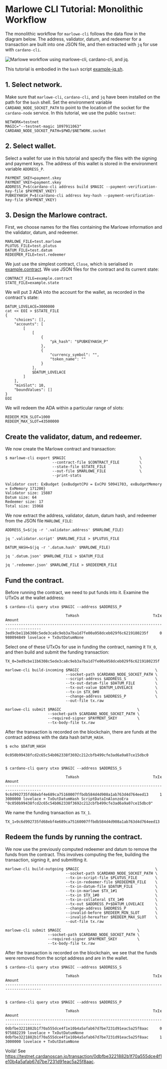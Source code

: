 # Marlowe CLI Tutorial: Monolithic Workflow

The monolithic workflow for `marlowe-cli` follows the data flow in the diagram below. The address, validator, datum, and redeemer for a transaction are built into one JSON file, and then extracted with `jq` for use with `cardano-cli`.

![Marlowe workflow using `marlowe-cli`, `cardano-cli`, and `jq`.](diagrams/workflow-jq.svg)

This tutorial is embodied in the `bash` script [example-jq.sh](example-jq.sh).


## 1. Select network.

Make sure that `marlowe-cli`, `cardano-cli`, and `jq` have been installed on the path for the `bash` shell. Set the environment variable `CARDANO_NODE_SOCKET_PATH` to point to the location of the socket for the `cardano-node` service. In this tutorial, we use the public `testnet`:

    NETWORK=testnet
    MAGIC="--testnet-magic 1097911063"
    CARDANO_NODE_SOCKET_PATH=$PWD/$NETWORK.socket


## 2. Select wallet.

Select a wallet for use in this tutorial and specify the files with the signing and payment keys. The address of this wallet is stored in the environment variable `ADDRESS_P`.

    PAYMENT_SKEY=payment.skey
    PAYMENT_VKEY=payment.vkey
    ADDRESS_P=$(cardano-cli address build $MAGIC --payment-verification-key-file $PAYMENT_VKEY)
    PUBKEYHASH_P=$(cardano-cli address key-hash --payment-verification-key-file $PAYMENT_VKEY)


## 3. Design the Marlowe contract.

First, we choose names for the files containing the Marlowe information and the validator, datum, and redeemer.

    MARLOWE_FILE=test.marlowe
    PLUTUS_FILE=test.plutus
    DATUM_FILE=test.datum
    REDEEMER_FILE=test.redeemer

We just use the simplest contract, `Close`, which is serialised in [example.contract](example.contract). We use JSON files for the contract and its current state:

    CONTRACT_FILE=example.contract
    STATE_FILE=example.state

We will put 3 ADA into the account for the wallet, as recorded in the contract's state:

    DATUM_LOVELACE=3000000
    cat << EOI > $STATE_FILE
    {
        "choices": [],
        "accounts": [
            [
                [
                    {
                        "pk_hash": "$PUBKEYHASH_P"
                    },
                    {
                        "currency_symbol": "",
                        "token_name": ""
                    }
                ],
                $DATUM_LOVELACE
            ]
        ],
        "minSlot": 10,
        "boundValues": []
    }
    EOI

We will redeem the ADA within a particular range of slots:

    REDEEM_MIN_SLOT=1000
    REDEEM_MAX_SLOT=43500000


## Create the validator, datum, and redeemer.

We now create the Marlowe contract and transaction:

    $ marlowe-cli export $MAGIC                                 \
                         --contract-file $CONTRACT_FILE         \
                         --state-file $STATE_FILE               \
                         --out-file $MARLOWE_FILE               \
                         --print-stats
    
    Validator cost: ExBudget {exBudgetCPU = ExCPU 50941703, exBudgetMemory = ExMemory 171200}
    Validator size: 15887
    Datum size: 64
    Redeemer size: 17
    Total size: 15968

We now extract the address, validator, datum, datum hash, and redeemer from the JSON file `MARLOWE_FILE`:

    ADDRESS_S=$(jq -r '.validator.address' $MARLOWE_FILE)
    
    jq '.validator.script' $MARLOWE_FILE > $PLUTUS_FILE
    
    DATUM_HASH=$(jq -r '.datum.hash' $MARLOWE_FILE)
    
    jq '.datum.json' $MARLOWE_FILE > $DATUM_FILE

    jq '.redeemer.json' $MARLOWE_FILE > $REDEEMER_FILE


## Fund the contract.

Before running the contract, we need to put funds into it. Examine the UTxOs at the wallet address:

    $ cardano-cli query utxo $MAGIC --address $ADDRESS_P
    
                               TxHash                                 TxIx        Amount
    --------------------------------------------------------------------------------------
    3ed9cbe11b6308c5ede3ca8c9eb3a7ba1d7fe00a958dceb029f6c6219180235f     0        980094849 lovelace + TxOutDatumNone

Select one of these UTxOs for use in funding the contract, naming it `TX_0`, and then build and submit the funding transaction:

    TX_0=3ed9cbe11b6308c5ede3ca8c9eb3a7ba1d7fe00a958dceb029f6c6219180235f
    
    marlowe-cli build-incoming $MAGIC                                  \
                               --socket-path $CARDANO_NODE_SOCKET_PATH \
                               --script-address $ADDRESS_S             \
                               --tx-out-datum-file $DATUM_FILE         \
                               --tx-out-value $DATUM_LOVELACE          \
                               --tx-in $TX_0#0                         \
                               --change-address $ADDRESS_P             \
                               --out-file tx.raw
    
    marlowe-cli submit $MAGIC                                  \
                       --socket-path $CARDANO_NODE_SOCKET_PATH \
                       --required-signer $PAYMENT_SKEY         \
                       --tx-body-file tx.raw


After the transaction is recorded on the blockchain, there are funds at the contract address with the data hash `DATUM_HASH`.

    $ echo $DATUM_HASH
    
    0c050b99438fcd2c65c54b062338f3692c212cbfb499cfe3ad6a9a07ce15dbc0
    
    
    $ cardano-cli query utxo $MAGIC --address $ADDRESS_S
    
                               TxHash                                 TxIx        Amount
    --------------------------------------------------------------------------------------
    9c6d992735fd68ebf4e689ca75160007ffbdb584d4d908a1ab763d4d764eed13     1        3000000 lovelace + TxOutDatumHash ScriptDataInAlonzoEra "0c050b99438fcd2c65c54b062338f3692c212cbfb499cfe3ad6a9a07ce15dbc0"

We name the funding transaction as `TX_1`.

    TX_1=9c6d992735fd68ebf4e689ca75160007ffbdb584d4d908a1ab763d4d764eed13


## Redeem the funds by running the contract.

We now use the previously computed redeemer and datum to remove the funds from the contract. This involves computing the fee, building the transaction, signing it, and submitting it.

    marlowe-cli build-outgoing $MAGIC                                  \
                               --socket-path $CARDANO_NODE_SOCKET_PATH \
                               --tx-in-script-file $PLUTUS_FILE        \
                               --tx-in-redeemer-file $REDEEMER_FILE    \
                               --tx-in-datum-file $DATUM_FILE          \
                               --tx-in-marlowe $TX_1#1                 \
                               --tx-in $TX_1#0                         \
                               --tx-in-collateral $TX_1#0              \
                               --tx-out $ADDRESS_P+$DATUM_LOVELACE     \
                               --change-address $ADDRESS_P             \
                               --invalid-before $REDEEM_MIN_SLOT       \
                               --invalid-hereafter $REDEEM_MAX_SLOT    \
                               --out-file tx.raw
    
    marlowe-cli submit $MAGIC                                  \
                       --socket-path $CARDANO_NODE_SOCKET_PATH \
                       --required-signer $PAYMENT_SKEY         \
                       --tx-body-file tx.raw


After the transaction is recorded on the blockchain, we see that the funds were removed from the script address and are in the wallet.

    $ cardano-cli query utxo $MAGIC --address $ADDRESS_S
    
                               TxHash                                 TxIx        Amount
    --------------------------------------------------------------------------------------
    
    
    $ cardano-cli query utxo $MAGIC --address $ADDRESS_P
    
                               TxHash                                 TxIx        Amount
    --------------------------------------------------------------------------------------
    0dbfbe3221882b1f70a555dce4f1e10b4a5afab67d7be7231d91eac5a25f8aac     0        975882239 lovelace + TxOutDatumNone
    0dbfbe3221882b1f70a555dce4f1e10b4a5afab67d7be7231d91eac5a25f8aac     1        3000000 lovelace + TxOutDatumNone


Voilà! See <https://testnet.cardanoscan.io/transaction/0dbfbe3221882b1f70a555dce4f1e10b4a5afab67d7be7231d91eac5a25f8aac>.
